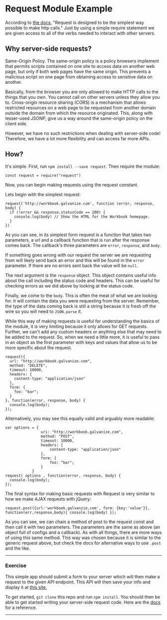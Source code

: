 # Request Module Example

According to [the docs](https://github.com/request/request), "Request is designed to be the simplest way possible to make http calls." Just by using a simple require statement we are given access to all of the verbs needed to interact with other servers. 

## Why server-side requests?

Same-Origin Policy. The same-origin policy is a policy browsers implement that permits scripts contained on one site to access data on another web page, but only if both web pages have the same origin. This prevents a malicious script on one page from obtaining access to sensitive data on another.

Basically, from the browser you are only allowed to make HTTP calls to the things that you own. You cannot call on other servers unless they allow you to. Cross-origin resource sharing (CORS) is a mechanism that allows restricted resources on a web page to be requested from another domain outside the domain from which the resource originated. This, along with lesser-used JSONP, give us a way around the same-origin policy on the client side. 

However, we have no such restrictions when dealing with server-side code! Therefore, we have a lot more flexibility and can access far more APIs.

## How?

It's simple. First, run `npm install --save request`. Then require the module:

```
const request = require("request")
```
Now, you can begin making requests using the request constant. 

Lets begin with the simplest request: 

```
request('http://workbook.galvanize.com', function (error, response, body) {
  if (!error && response.statusCode == 200) {
    console.log(body) // Show the HTML for the Workbook homepage.
  }
})
```

As you can see, in its simplest form request is a function that takes two parameters, a url and a callback function that is run after the response comes back. The callback's three parameters are `error`, `response`, and `body`. 

If something goes wrong with our request the server we are requesting from will likely send back an error and this will be found in the `error` parameter. If there are no errors sent back the value will be `null`. 

The next argument is the `response` object. This object contains useful info about the call including the status code and headers. This can be useful for checking errors as we did above by looking at the status code.

Finally, we come to the `body`. This is often the meat of what we are looking for. It will contain the data you were requesting from the server. Remember, the type of the data coming back is still a string because it is fresh off the wire so you will need to `JSON.parse` it. 

While this way of making requests is useful for understanding the basics of the module, it is very limiting because it only allows for GET requests. Further, we can't add any custom headers or anything else that may need to be added to the request. So, when we need a little more, it is useful to pass in an object as the first parameter with keys and values that allow us to be more specific about the request.

```
request({
  url: "http://workbook.galvanize.com",
  method: "DELETE",
  timeout: 10000,
  headers: {
  	content-type: "application/json"
  },
  form: {
  	foo: "bar";
  }
}, function(error, response, body) {
  console.log(body);
});
```
Alternatively, you may see this equally valid and arguably more readable:
```
var options = {
  				uri: "http://workbook.galvanize.com",
 			 	method: "POST",
  				timeout: 10000,
  				headers: {
  					content-type: "application/json"
  				},
  				form: {
  					foo: "bar";
  				}
			}
request( options , function(error, response, body) {
  console.log(body);
});
```

The final syntax for making basic requests with Request is very similar to how we make AJAX requests with jQuery: 

```
request.post({url:'workbook.galvanzie.com', form: {key:'value'}}, function(err,response,body){ console.log(body) });
```

As you can see, we can chain a method of post to the request const and then call it with two parameters. The parameters are the same as above (an object full of configs and a callback). As with all things, there are more ways of using this same method. This way was chosen because it is similar to the generic request above, but check the docs for alternative ways to use `.post` and the like.

________________

### Exercise

This simple app should submit a form to your server which will then make a request to the given API endpoint. This API will then save your info and display it at [this site.](https://g22-students.herokuapp.com/students)

To get started, `git clone` this repo and run `npm install`. You should then be able to get started writing your server-side request code. Here are the [docs](https://github.com/request/request) for a reference.

____________________



